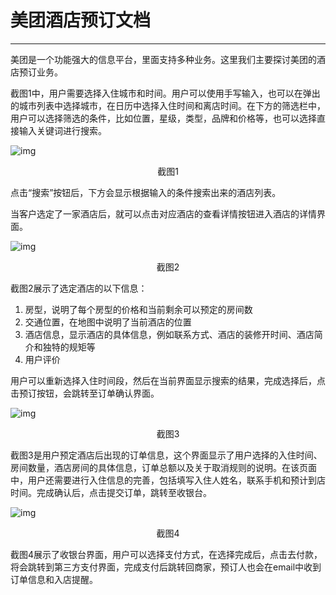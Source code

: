 # 美团酒店预订文档

---



美团是一个功能强大的信息平台，里面支持多种业务。这里我们主要探讨美团的酒店预订业务。







截图1中，用户需要选择入住城市和时间。用户可以使用手写输入，也可以在弹出的城市列表中选择城市，在日历中选择入住时间和离店时间。在下方的筛选栏中，用户可以选择筛选的条件，比如位置，星级，类型，品牌和价格等，也可以选择直接输入关键词进行搜索。

﻿![img](https://images-cdn.shimo.im/s8eENZe4fGAZyhvA/image.png!thumbnail)﻿

<center>截图1</center>

点击“搜索”按钮后，下方会显示根据输入的条件搜索出来的酒店列表。

当客户选定了一家酒店后，就可以点击对应酒店的查看详情按钮进入酒店的详情界面。







﻿![img](https://images-cdn.shimo.im/dfobXHrKFFEVePfM/image.png!thumbnail)﻿

<center>截图2</center>

﻿截图2展示了选定酒店的以下信息：

1. 房型，说明了每个房型的价格和当前剩余可以预定的房间数
2. 交通位置，在地图中说明了当前酒店的位置
3. 酒店信息，显示酒店的具体信息，例如联系方式、酒店的装修开时间、酒店简介和独特的规矩等
4. 用户评价

用户可以重新选择入住时间段，然后在当前界面显示搜索的结果，完成选择后，点击预订按钮，会跳转至订单确认界面。







﻿![img](https://images-cdn.shimo.im/tyZ57MwsI0gif4yV/image.png!thumbnail)﻿

<center>截图3</center>

截图3是用户预定酒店后出现的订单信息，这个界面显示了用户选择的入住时间、房间数量，酒店房间的具体信息，订单总额以及关于取消规则的说明。在该页面中，用户还需要进行入住信息的完善，包括填写入住人姓名，联系手机和预计到店时间。完成确认后，点击提交订单，跳转至收银台。







![img](https://images-cdn.shimo.im/X3quPMUBIzcJhFeV/image.png!original)

<center>截图4</center>

﻿截图4展示了收银台界面，用户可以选择支付方式，在选择完成后，点击去付款，将会跳转到第三方支付界面，完成支付后跳转回商家，预订人也会在email中收到订单信息和入店提醒。